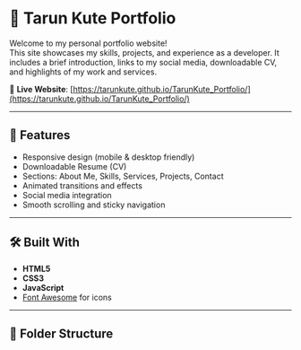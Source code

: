 # 💼 Tarun Kute Portfolio

Welcome to my personal portfolio website!  
This site showcases my skills, projects, and experience as a developer. It includes a brief introduction, links to my social media, downloadable CV, and highlights of my work and services.

🔗 **Live Website**: [https://tarunkute.github.io/TarunKute_Portfolio/](https://tarunkute.github.io/TarunKute_Portfolio/)

---

## 📂 Features

- Responsive design (mobile & desktop friendly)
- Downloadable Resume (CV)
- Sections: About Me, Skills, Services, Projects, Contact
- Animated transitions and effects
- Social media integration
- Smooth scrolling and sticky navigation

---

## 🛠️ Built With

- **HTML5**
- **CSS3**
- **JavaScript**
- [Font Awesome](https://fontawesome.com/) for icons

---

## 📁 Folder Structure

